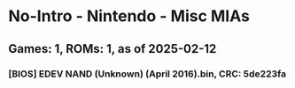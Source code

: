 # No-Intro - Nintendo - Misc MIAs
## Games: 1, ROMs: 1, as of 2025-02-12

### [BIOS] EDEV NAND (Unknown) (April 2016).bin, CRC: 5de223fa
